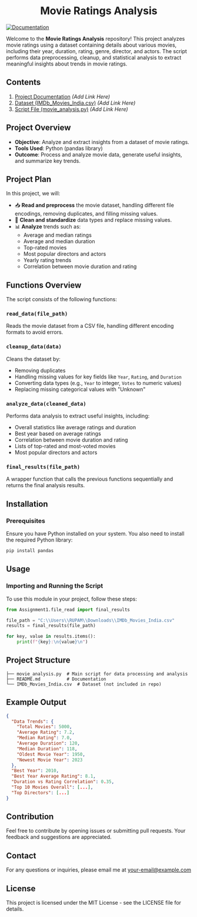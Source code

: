 <h1 align="center">Movie Ratings Analysis</h1>
<p align="left">
  <a href="http://temp-url.com" target="_blank">
    <img alt="Documentation" src="https://img.shields.io/badge/documentation-yes-brightgreen.svg" />
  </a>
</p>

Welcome to the **Movie Ratings Analysis** repository! This project analyzes movie ratings using a dataset containing details about various movies, including their year, duration, rating, genre, director, and actors. The script performs data preprocessing, cleanup, and statistical analysis to extract meaningful insights about trends in movie ratings.

## Contents

1. [Project Documentation](#) *(Add Link Here)*
2. [Dataset (IMDb_Movies_India.csv)](#) *(Add Link Here)*
3. [Script File (movie_analysis.py)](#) *(Add Link Here)*

## Project Overview

- **Objective**: Analyze and extract insights from a dataset of movie ratings.
- **Tools Used**: Python (pandas library)
- **Outcome**: Process and analyze movie data, generate useful insights, and summarize key trends.

## Project Plan

In this project, we will:

- 📥 **Read and preprocess** the movie dataset, handling different file encodings, removing duplicates, and filling missing values.
- 🔄 **Clean and standardize** data types and replace missing values.
- 📊 **Analyze** trends such as:
  - Average and median ratings
  - Average and median duration
  - Top-rated movies
  - Most popular directors and actors
  - Yearly rating trends
  - Correlation between movie duration and rating

## Functions Overview

The script consists of the following functions:

### `read_data(file_path)`
Reads the movie dataset from a CSV file, handling different encoding formats to avoid errors.

### `cleanup_data(data)`
Cleans the dataset by:
- Removing duplicates
- Handling missing values for key fields like `Year`, `Rating`, and `Duration`
- Converting data types (e.g., `Year` to integer, `Votes` to numeric values)
- Replacing missing categorical values with "Unknown"

### `analyze_data(cleaned_data)`
Performs data analysis to extract useful insights, including:
- Overall statistics like average ratings and duration
- Best year based on average ratings
- Correlation between movie duration and rating
- Lists of top-rated and most-voted movies
- Most popular directors and actors

### `final_results(file_path)`
A wrapper function that calls the previous functions sequentially and returns the final analysis results.

## Installation

### Prerequisites

Ensure you have Python installed on your system. You also need to install the required Python library:

```bash
pip install pandas
```

## Usage

### Importing and Running the Script

To use this module in your project, follow these steps:

```python
from Assignment1.file_read import final_results

file_path = "C:\\Users\\RUPAM\\Downloads\\IMDb_Movies_India.csv"
results = final_results(file_path)

for key, value in results.items():
    print(f"{key}:\n{value}\n")
```

## Project Structure

```
├── movie_analysis.py  # Main script for data processing and analysis
├── README.md          # Documentation
└── IMDb_Movies_India.csv  # Dataset (not included in repo)
```

## Example Output

```json
{
  "Data Trends": {
    "Total Movies": 5000,
    "Average Rating": 7.2,
    "Median Rating": 7.0,
    "Average Duration": 120,
    "Median Duration": 118,
    "Oldest Movie Year": 1950,
    "Newest Movie Year": 2023
  },
  "Best Year": 2010,
  "Best Year Average Rating": 8.1,
  "Duration vs Rating Correlation": 0.35,
  "Top 10 Movies Overall": [...],
  "Top Directors": [...]
}
```

## Contribution

Feel free to contribute by opening issues or submitting pull requests. Your feedback and suggestions are appreciated.

## Contact

For any questions or inquiries, please email me at [your-email@example.com](mailto:your-email@example.com)

## License

This project is licensed under the MIT License - see the LICENSE file for details.

